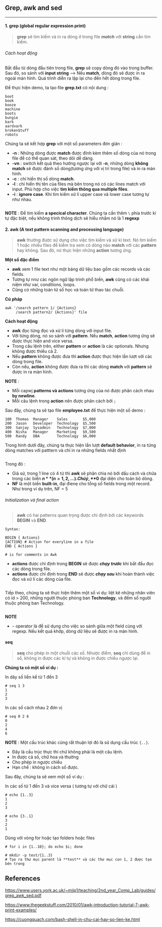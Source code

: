 ## Grep, awk and sed
___
#### 1. grep (global regular expression print)
> **grep** sẽ tìm kiếm và in ra dòng ở trong file ***match*** với **string** cần tìm kiếm.

###### Cách hoạt động

Bắt đầu từ dòng đầu tiên trong file, **grep** sẽ copy dòng đó vào trong buffer. Sau đó, so sánh với **input string** --> Nếu **match**, dòng đó sẽ được in ra ngoài màn hình. Quá trình diễn ra lặp lại cho đến hết dòng trong file.

Để thực hiện demo, ta tạo file **grep.txt** có nội dung :
```
boot
book
booze
machine
boots
bungie
bark
aardvark
broken$tuff
robots
```

Chúng ta sẽ kết hợp **grep** với một số parameters đơn giản :

+ **-n**  : Những dòng được **match** được đính kèm thêm số dòng của nó trong file để có thể quan sát, theo dõi dễ dàng.
+ **-vn** : switch kết quả theo hướng ngược lại với **-n**, những dòng **không match** sẽ được đánh số dòng(tương ứng với vị trí trong file) và in ra màn hình.
+ **-c** : chỉ hiển thị số dòng **match**.
+ **-l** : chỉ hiển thị tên của files mà bên trong nó có các lines match với input. Phù hợp cho việc **tìm kiếm thông qua multiple files**.
+ **-i** : **ignore case**. Khi tìm kiếm xử lí upper case và lower case tương tự như nhau.

![]()


**NOTE** : Để tìm kiếm **a specical character**. Chúng ta cần thêm `\` phía trước kí tự đặc biệt, nếu không trình thông dịch sẽ hiểu nhầm nó là 1 **regexp**

#### 2. awk (A text pattern scanning and processing language)
> **awk** thường được sử dụng cho việc tìm kiếm và xử kí text. Nó tìm kiếm 1 hoặc nhiều files để kiểm tra xem có dòng nào **match** với các **pattern** hay không. Sau đó, nó thực hiện những **action** tương ứng.

**Một số đặc điểm**

+ **awk** xem 1 file text như một bảng dữ liệu bao gồm các records và các fields.
+ Tương tự nnư các ngôn ngữ lập trình phổ biến, **awk** cũng có các khái niệm như var, conditions, loops.
+ Cũng có những toán tử số học và toán tử thao tác chuỗi.

**Cú pháp**
```
awk '/search pattern 1/ {Actions}
     /search pattern2/ {Actions}' file
```

**Cách hoạt động**

+ **awk** đọc từng đọc và xử lí từng dòng với input file.
+ Với từng dòng, nó so sánh với **pattern**. Nếu **match**, **action** tương ứng sẽ được thực hiện and vice versa.
+  Trong câu lệnh trên, either **pattern** or **action** là các optionals. Nhưng không được thiếu cả 2.
+  Nếu **pattern** không được đưa thì **action** được thực hiện lần lượt với các dòng trong file.
+  Còn nếu, **action** không được đưa ra thì các dòng **match** với **pattern** sẽ được in ra màn hình.


**NOTE** : 

+ Mỗi capwj **patterns và actions** tương ứng của nó được phân cách nhau **by newline**.
+ Mỗi câu lệnh trong **action** nên được phân cách bởi `;`

Sau đây, chúng ta sẽ tạo file **employee.txt** để thực hiện một số demo : 
```
100  Thomas  Manager    Sales       $5,000
200  Jason   Developer  Technology  $5,500
300  Sanjay  Sysadmin   Technology  $7,000
400  Nisha   Manager    Marketing   $9,500
500  Randy   DBA        Technology  $6,000
```

Trong hình dưới đây, chúng ta thực hiện lần lượt **default behavior**, in ra từng dòng matches với patttern và chỉ in ra những fields nhất định

![]()

Trong đó :
+ Giả sử, trong 1 line có 4 từ thì **awk** sẽ phân chia nó bởi dấu cách và chứa trong các biến **$n** (n = 1, 2,...). Chú ý, **$0** đại diện cho toàn bộ dòng.
+ **NF** là một biến **built-in**, đại đienẹ cho tổng số fields trong một record. Như trong ví dụ trên, NF = 5


###### Initialization và final action
> **awk** có hai patterns quan trọng được chỉ định bởi các keywords **BEGIN** và **END**.

```
Syntax: 

BEGIN { Actions}
{ACTION} # Action for everyline in a file
END { Actions }

# is for comments in Awk
```

+ **actions** được chỉ định trong **BEGIN** sẽ được ***chạy trước*** khi bắt đầu đọc các dòng trong file.
+ **actions** được chỉ định trong **END** sẽ được ***chạy sau*** khi hoàn thành việc đọc và xử lí các dòng của file.

![]()

Tiếp theo, chúng ta sẽ thực hiện thêm một số ví dụ: liệt kê những nhân viên có id > 200, những người thuộc phòng ban **Technology**, và đếm số người thuộc phòng ban Technology.

![]()

**NOTE**
+ `~` operator là để sử dụng cho việc so sánh giữa một field cùng với regexp. Nếu kết quả khớp, dòng dữ liệu sẽ được in ra màn hình.

#### seq
> **seq** cho phép in một chuỗi các số. Nhược điểm, **seq** chỉ dùng để in số, không in được các kí tự và không in được chiều ngược lại.

**Chúng ta có một số ví dụ :**

In dãy số liền kề từ 1 đến 3
```
# seq 1 3
1
2
3
```

In các số cách nhau 2 đơn vị
```
# seq 0 2 6
0 
2
4
6
```

**NOTE** : Một cấu trúc khác cũng rất thuận lợi đó là sử dụng cấu trúc `{..}`.
+ Đây là cấu trúc thực thi chứ không phải là một câu lệnh.
+ In được cả số, chữ hoa và thường
+ Cho phép in ngược chiều
+ Hạn chế : không in cách số được.

Sau đây, chúng ta sẽ xem một số ví dụ : 

In các số từ 1 đến 3 và vice versa ( tương tự với chữ cái )
```
# echo {1..3}
1
2
3
```

```
# echo {3..1}
3
2
1
```

Dùng với vòng for hoặc tạo folders hoặc files
```
# for i in {1..10}; do echo $i; done
```

```
# mkdir -p test/{1..3}
# Tạo ra thư mục parent là **test** và các thư mục con 1, 2 được tạo bên trong
```

## References
https://www.users.york.ac.uk/~mijp1/teaching/2nd_year_Comp_Lab/guides/grep_awk_sed.pdf

https://www.thegeekstuff.com/2010/01/awk-introduction-tutorial-7-awk-print-examples/

https://cuongquach.com/bash-shell-in-chu-cai-hay-so-lien-ke.html
